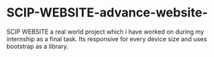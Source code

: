 # SCIP-WEBSITE-advance-website-
SCIP WEBSITE a real world project which i have worked on during my internship as a final task.
Its responsive for every device size and uses bootstrap as a library. 

